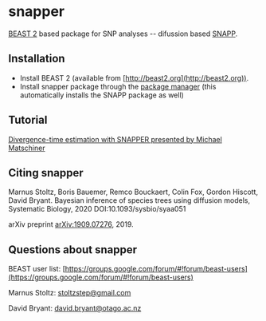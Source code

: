 # snapper

[BEAST 2](http://beast2.org) based package for SNP analyses -- difussion based [SNAPP](https://github.com/BEAST2-Dev/SNAPP).

## Installation

* Install BEAST 2 (available from [http://beast2.org](http://beast2.org)).
* Install snapper package through the [package manager](http://www.beast2.org/managing-packages/) (this automatically installs the SNAPP package as well)

## Tutorial
[Divergence-time estimation with SNAPPER presented by Michael Matschiner](https://github.com/ForBioPhylogenomics/tutorials/tree/main/divergence_time_estimation_with_snp_data)

## Citing snapper

Marnus Stoltz, Boris Bauemer, Remco Bouckaert, Colin Fox, Gordon Hiscott, David Bryant.
Bayesian inference of species trees using diffusion models, Systematic Biology, 2020 DOI:10.1093/sysbio/syaa051

arXiv preprint [arXiv:1909.07276](https://arxiv.org/abs/1909.07276), 2019.


## Questions about snapper

BEAST user list: [https://groups.google.com/forum/#!forum/beast-users](https://groups.google.com/forum/#!forum/beast-users)

Marnus Stoltz: [stoltzstep@gmail.com](stoltzstep@gmail.com)

David Bryant: [david.bryant@otago.ac.nz](david.bryant@otago.ac.nz)
